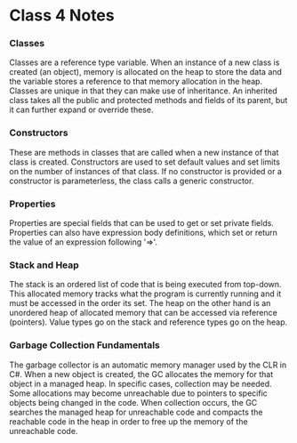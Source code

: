 # Class 4 Notes

### Classes
Classes are a reference type variable. When an instance of a new class is created (an object), memory is allocated on the heap to store the data and the variable stores a reference to that memory allocation in the heap. Classes are unique in that they can make use of inheritance. An inherited class takes all the public and protected methods and fields of its parent, but it can further expand or override these.

### Constructors
These are methods in classes that are called when a new instance of that class is created. Constructors are used to set default values and set limits on the number of instances of that class. If no constructor is provided or a constructor is parameterless, the class calls a generic constructor.

### Properties
Properties are special fields that can be used to get or set private fields. Properties can also have expression body definitions, which set or return the value of an expression following '=>'.

### Stack and Heap
The stack is an ordered list of code that is being executed from top-down. This allocated memory tracks what the program is currently running and it must be accessed in the order its set. The heap on the other hand is an unordered heap of allocated memory that can be accessed via reference (pointers). Value types go on the stack and reference types go on the heap. 

### Garbage Collection Fundamentals
The garbage collector is an automatic memory manager used by the CLR in C#. When a new object is created, the GC allocates the memory for that object in a managed heap. In specific cases, collection may be needed. Some allocations may become unreachable due to pointers to specific objects being changed in the code. When collection occurs, the GC searches the managed heap for unreachable code and compacts the reachable code in the heap in order to free up the memory of the unreachable code.
